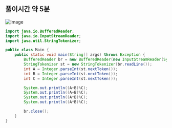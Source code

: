 ## 풀이시간 약 5분
![image](https://user-images.githubusercontent.com/92290312/188054451-7bfb2a0f-8734-4df4-b41a-5cd11e179892.png)

```java
import java.io.BufferedReader;
import java.io.InputStreamReader;
import java.util.StringTokenizer;

public class Main {
    public static void main(String[] args) throws Exception {
        BufferedReader br = new BufferedReader(new InputStreamReader(System.in));
        StringTokenizer st = new StringTokenizer(br.readLine());
        int A = Integer.parseInt(st.nextToken());
        int B = Integer.parseInt(st.nextToken());
        int C = Integer.parseInt(st.nextToken());

        System.out.println((A+B)%C);
        System.out.println((A+B)%C);
        System.out.println((A*B)%C);
        System.out.println((A*B)%C);

        br.close();   
    }
}
```
